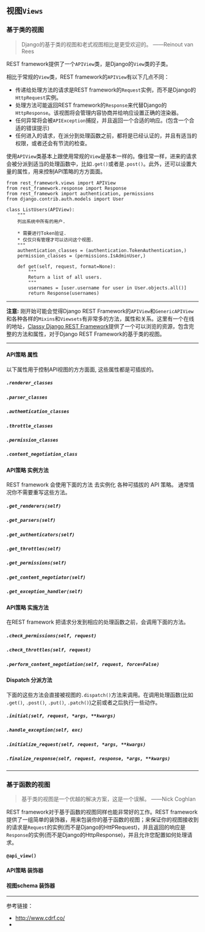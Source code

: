 ## 视图```Views```

### 基于类的视图

> Django的基于类的视图和老式视图相比是更受欢迎的。
——Reinout van Rees

REST framework提供了一个```APIView```类，是Django的```View```类的子类。

相比于常规的```View```类，REST framework的```APIView```有以下几点不同：

- 传递给处理方法的请求是REST framework的```Request```实例，而不是Django的```HttpRequest```实例。
- 处理方法可能返回REST framework的```Response```来代替Django的```HttpResponse```。该视图将会管理内容协商并给响应设置正确的渲染器。
- 任何异常将会被```APIException```捕捉，并且返回一个合适的响应。(包含一个合适的错误提示)
- 任何进入的请求，在派分到处理函数之前，都将是已经认证的，并且有适当的权限，或者还会有节流的检查。

使用```APIView```类基本上跟使用常规的```View```是基本一样的。像往常一样，进来的请求会被分派到适当的处理函数中，比如```.get()```或者是```.post()```。此外，还可以设置大量的属性，用来控制API策略的方方面面。

```
from rest_framework.views import APIView
from rest_framework.response import Response
from rest_framework import authentication, permissions
from django.contrib.auth.models import User

class ListUsers(APIView):
    """
    列出系统中所有的用户.

    * 需要进行Token验证.
    * 仅仅只有管理才可以访问这个视图.
    """
    authentication_classes = (authentication.TokenAuthentication,)
    permission_classes = (permissions.IsAdminUser,)

    def get(self, request, format=None):
        """
        Return a list of all users.
        """
        usernames = [user.username for user in User.objects.all()]
        return Response(usernames)
```

---

**注意:** 刚开始可能会觉得Django REST Framework的```APIView```和```GenericAPIView```和各种各样的```Mixins```和```Viewsets```有非常多的方法，属性和关系。这里有一个在线的地址，[Classy Django REST Framework](http://www.cdrf.co/)提供了一个可以浏览的资源，包含完整的方法和属性，对于Django REST Framework的基于类的视图。

---

#### API策略 属性

以下属性用于控制API视图的方方面面, 这些属性都是可插拔的。

##### ```.renderer_classes```

##### ```.parser_classes```

##### ```.authemtication_classes```

##### ```.throttle_classes```

##### ```.permission_classes```

##### ```.content_negotiation_class```


#### API策略 实例方法

REST framework 会使用下面的方法 去实例化 各种可插拔的 API 策略。 通常情况你不需要重写这些方法。

##### ```.get_renderers(self)```

##### ```.get_parsers(self)```

##### ```.get_authenticators(self)```

##### ```.get_throttles(self)```

##### ```.get_permissions(self)```

##### ```.get_content_negotiator(self)```

##### ```.get_exception_handler(self)```

#### API策略 实施方法

在REST framework 把请求分发到相应的处理函数之前，会调用下面的方法。

##### ```.check_permissions(self, request)```

##### ```.check_throttles(self, request)```

##### ```.perform_content_negotiation(self, request, force=False)```

#### Dispatch 分派方法

下面的这些方法会直接被视图的```.dispatch()```方法来调用。在调用处理函数(比如 ```.get()```, ```.post()```, ```.put()```, ```.patch()```)之前或者之后执行一些动作。

##### ```.initial(self, request, *args, **kwargs)```

##### ```.handle_exception(self, exc)```

##### ```.initialize_request(self, request, *args, **kwargs)```

##### ```.finalize_response(self, request, response, *args, **kwargs)```

---

### 基于函数的视图

> 基于类的视图是一个优越的解决方案，这是一个误解。
——Nick Coghlan

REST framework对于基于函数的视图同样也能非常好的工作。REST framework提供了一组简单的装饰器，用来包装你的基于函数的视图；来保证你的视图接收到的请求是```Request```的实例(而不是Django的HttPRequest)，并且返回的响应是```Response```的实例(而不是Django的HttpResponse)，并且允许您配置如何处理请求。

#### ```@api_view()```

#### API策略 装饰器

#### 视图schema 装饰器

---

参考链接：
- http://www.cdrf.co/
- 